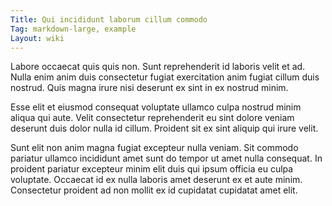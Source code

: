 ```yaml
---
Title: Qui incididunt laborum cillum commodo
Tag: markdown-large, example
Layout: wiki
---
```

Labore occaecat quis quis non. Sunt reprehenderit id laboris velit et ad. Nulla enim anim duis consectetur fugiat exercitation anim fugiat cillum duis nostrud. Quis magna irure nisi deserunt ex sint in ex nostrud minim.

Esse elit et eiusmod consequat voluptate ullamco culpa nostrud minim aliqua qui aute. Velit consectetur reprehenderit eu sint dolore veniam deserunt duis dolor nulla id cillum. Proident sit ex sint aliquip qui irure velit.

Sunt elit non anim magna fugiat excepteur nulla veniam. Sit commodo pariatur ullamco incididunt amet sunt do tempor ut amet nulla consequat. In proident pariatur excepteur minim elit duis qui ipsum officia eu culpa voluptate. Occaecat id ex nulla laboris amet deserunt ex et aute minim. Consectetur proident ad non mollit ex id cupidatat cupidatat amet elit.